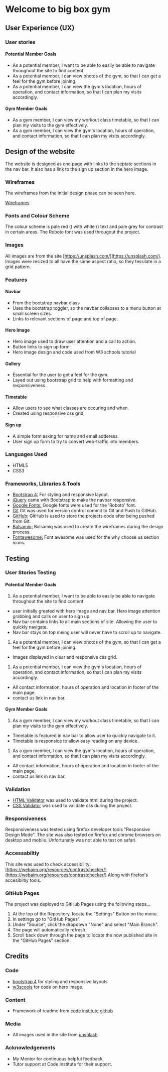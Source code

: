 # Welcome to big box gym

## User Experience (UX)
  
### User stories

#### Potential Member Goals
* As a potential member, I want to be able to easily be able to navigate throughout the site to find content.
* As a potential member, I can view photos of the gym, so that I can get a feel for the gym before joining.
* As a potential member, I can view the gym's location, hours of operation, and contact information, so that I can plan my visits accordingly.

#### Gym Member Goals
* As a gym member, I can view my workout class timetable, so that I can plan my visits to the gym effectively.
* As a gym member, I can view the gym's location, hours of operation, and contact information, so that I can plan my visits accordingly.

## Design of the website
The website is designed as one page with links to the septate sections in the nav bar. It also has a link to the sign up section in the hero image. 
 
### Wireframes

The wireframes from the initial design phase can be seen here.

[Wireframes](https://github.com/AM505/CSS-HTMLProject/resourses/wireframes)

### Fonts and Colour Scheme
The colour scheme is pale red () with white () text and pale grey for contrast in certain areas. 
The Roboto font was used througout the project.

### Images
All images are from the site [https://unsplash.com/](https://unsplash.com/).
Images were resized to all have the same aspect ratio, so they tessilate in a grid pattern.


### Features

#### Navbar
* From the bootstrap navbar class
* Uses the bootstrap toggler, so the navbar collapses to a menu button at small screen sizes.
* Links to relevant sections of page and top of page.

#### Hero Image
* Hero image used to draw user attention and a call to action. 
* Button links to sign up form
* Hero image design and code used from W3 schools tutorial

#### Gallery
* Essential for the user to get a feel for the gym.
* Layed out using bootstrap grid to help with formatting and responsiveness.

#### Timetable 
* Allow users to see what classes are occuring and when.
* Created using responsive css grid.

#### Sign up
* A simple form asking for name and email adderess. 
* User sign up form to try to convert web-traffic into members.


### Languages Used
*  HTML5
* CSS3

### Frameworks, Libraries & Tools
* [Bootstrap 4:](https://getbootstrap.com/) For styling and responsive layout. 
* [jQuery](https://jquery.com/) came with Bootstrap to make the navbar responsive.
* [Google Fonts:](https://fonts.google.com/) Google fonts were used for the 'Roboto' font.
* [Git](https://git-scm.com/) Git was used for version control commit to Git and Push to GitHub.
* [GitHub:](https://github.com/) GitHub is used to store the projects code after being pushed from Git.
* [Balsamiq:](https://balsamiq.com/) Balsamiq was used to create the wireframes during the design process.
* [Fontawesome:](https://fontawesome.com/) Font awesome was used for the why choose us section icons.
    
## Testing 

### User Stories Testing

#### Potential Member Goals

1. As a potential member, I want to be able to easily be able to navigate throughout the site to find content
* user initially greeted with hero image and nav bar. Hero image attention grabbing and calls on user to sign up 
* Nav bar contains links to all main sections of site. Allowing the user to quickly navigate.
* Nav bar stays on top meing user will never have to scroll up to navigate.

1.  As a potential member, I can view photos of the gym, so that I can get a feel for the gym before joining.
* Images displayed in clear and responsive css grid. 

1.  As a potential member, I can view the gym's location, hours of operation, and contact information, so that I can plan my visits accordingly.
* All contact information, hours of operation and location in footer of the main page.
* contact us link in nav bar.

#### Gym Member Goals

1. As a gym member, I can view my workout class timetable, so that I can plan my visits to the gym effectively.
* Timetable is featured in nav bar to allow user to quickly navigate to it. 
* Timetable is responsice to allow easy reading on any device.

1. As a gym member, I can view the gym's location, hours of operation, and contact information, so that I can plan my visits accordingly.
* All contact information, hours of operation and location in footer of the main page.
* contact us link in nav bar.

### Validation

* [HTML Validator](https://validator.w3.org/) was used to validate html during the project.
* [CSS Validator](https://validator.w3.org/) was used to validate css during the project.


### Responsiveness
Responsiveness was tested using firefox developer tools "Responsive Design Mode".
The site was also tested on firefox and chrome browsers on desktop and mobile. Unfortunatly was not able to test on safari. 


### Accessabiltiy

This site was used to check accessibility: 
[https://webaim.org/resources/contrastchecker/](https://webaim.org/resources/contrastchecker/)
 Along with firefox's accesibiltiy tools.

### GitHub Pages

The project was deployed to GitHub Pages using the following steps...

1. At the top of the Repository, locate the "Settings" Button on the menu.
2. In settings go to "GitHub Pages".
3. Under "Source", click the dropdown "None" and select "Main Branch".
4. The page will automatically refresh.
5. Scroll back down through the page to locate the now published site in the "GitHub Pages" section.

## Credits

### Code
* [bootstrap 4](https://getbootstrap.com/) for styling and responsive layouts
* [w3scools](https://www.w3schools.com/howto/howto_css_hero_image.asp) for code on hero image.

### Content

* Framework of readme from [code institute github](https://github.com/Code-Institute-Solutions/SampleREADME)

### Media

* All images used in the site from [unsplash](https://unsplash.com/)


### Acknowledgements
* My Mentor for continuous helpful feedback.
* Tutor support at Code Institute for their support.

